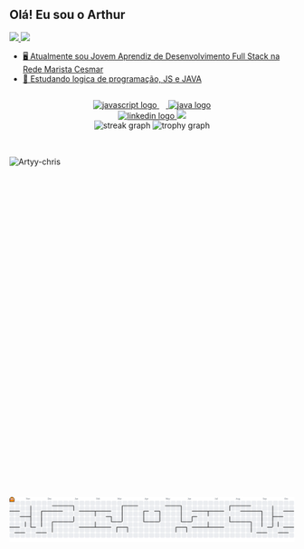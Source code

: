 ## Olá! Eu sou o Arthur







<div><a href="https://github.com/ArTyy022">
  <img height="180em" src="https://github-readme-stats.vercel.app/api?username=ArTyy022&show_icons=true&theme=dark&include_all_commits=true&count_private=true"/>
  <img height="180em" src="https://github-readme-stats.vercel.app/api/top-langs/?username=ArTyy022&layout=compact&langs_count=16&theme=dark"/>
</div>


- 🖥️ Atualmente sou Jovem Aprendiz de Desenvolvimento Full Stack na Rede Marista Cesmar 
- 💭 Estudando logica de programação, JS e JAVA
  
##
 
<div align="center">
  <img src="https://cdn.jsdelivr.net/gh/devicons/devicon/icons/javascript/javascript-original.svg" height="60" alt="javascript logo"  />
  <img width="12" />
  <img src="https://cdn.jsdelivr.net/gh/devicons/devicon/icons/java/java-original.svg" height="60" alt="java logo"  />
</div>
  
<div align="center">
  <a href="https://www.linkedin.com/in/andré-arthur-toledo-42a653371" target="_blank">
    <img src="https://img.shields.io/static/v1?message=LinkedIn&logo=linkedin&label=&color=0077B5&logoColor=white&labelColor=&style=for-the-badge" height="25" alt="linkedin logo"  />
   <img src="https://visitor-badge.laobi.icu/badge?page_id=ArTyy022.ArTyy022&left_color=darkblue&right_color=darkgreen&left_text=Outsiders"  />
  </a>
</div>

<div align="center">
  <img src="https://streak-stats.demolab.com?user=ArTyy022&locale=en&mode=daily&theme=dracula&hide_border=false&border_radius=5&order=3" height="150" alt="streak graph"  />
  <img src="https://github-profile-trophy.vercel.app?username=ArTyy022&theme=dracula&column=-1&row=1&margin-w=8&margin-h=8&no-bg=false&no-frame=false&order=4" height="150" alt="trophy graph"  />
</div>




  </div>

##


</div style="display: inline_block"><br>
 <img align="right" alt="Artyy-chris"  height="600" width=1000" src="https://media0.giphy.com/media/v1.Y2lkPTc5MGI3NjExeHRteXV2NW91NXFxM2M3eDJoZXdic21qbHE2c2ZzbnI1ODByaTF0dyZlcD12MV9pbnRlcm5hbF9naWZfYnlfaWQmY3Q9Zw/pOmtxQVSJxhZSQcz48/giphy.gif">
</div>




##






<picture>
  <source media="(prefers-color-scheme: dark)" srcset="https://raw.githubusercontent.com/ArTyy022/ArTyy022/output/pacman-contribution-graph-dark.svg">
  <source media="(prefers-color-scheme: light)" srcset="https://raw.githubusercontent.com/ArTyy022/ArTyy022/output/pacman-contribution-graph.svg">
  <img alt="pacman contribution graph" src="https://raw.githubusercontent.com/ArTyy022/ArTyy022/output/pacman-contribution-graph.svg">
</picture>


##
